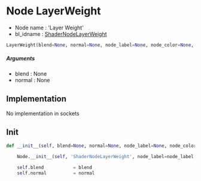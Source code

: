 # Node LayerWeight

- Node name : 'Layer Weight'
- bl_idname : [ShaderNodeLayerWeight](https://docs.blender.org/api/current/bpy.types.ShaderNodeLayerWeight.html)


``` python
LayerWeight(blend=None, normal=None, node_label=None, node_color=None, **kwargs)
```
##### Arguments

- blend : None
- normal : None

## Implementation

No implementation in sockets

## Init

``` python
def __init__(self, blend=None, normal=None, node_label=None, node_color=None, **kwargs):

    Node.__init__(self, 'ShaderNodeLayerWeight', node_label=node_label, node_color=node_color, **kwargs)

    self.blend           = blend
    self.normal          = normal
```
